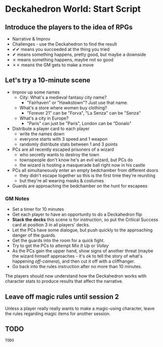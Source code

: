 # Deckahedron World: Start Script

## Introduce the players to the idea of RPGs

 * Narrative & Improv
 * Challenges - use the Deckahedron to find the result
  * ✔✔ means you succeeded at the thing you tried
  * ✔ means something happens, pretty good, but maybe a downside
  * ✗ means something happens, maybe not so good
  * ✗✗ means the GM gets to make a move


## Let's try a 10-minute scene

 * Improv up some names
   * City: What's a medieval fantasy city name?
     * "Fairhaven" or "Hawkstown"? Just use that name.
   * What's a store where women buy clothing?
     * "Forever 21" can be "Forva", "La Senza" can be "Senza"
   * What's a city in Europe?
     * "Paris" can just be "Paris", London can be "Donalo"
 * Distribute a player card to each player
   * write the names down
   * everyone starts with 3 speed and 1 weapon
   * randomly distribute stats between 1 and 3 points
 * PCs are all recently escaped prisoners of a wizard
   * who secretly wants to destroy the town
   * townspeople don't know he's an evil wizard, but PCs do
   * the wizard is hosting a masquerade ball right now in his castle
 * PCs all simultaneously enter an empty bedchamber from different doors
   * they didn't escape together so this is the first time they're reuniting
   * but they're all wearing masks & costumes
 * Guards are approaching the bedchamber on the hunt for escapees

### GM Notes

 * Set a timer for 10 minutes
 * Get each player to have an opportunity to do a Deckahedron flip
 * **Stack the decks** this scene is for instruction, so put the Critical
   Success card at position 3 in all players' decks.
 * Let the PCs have some dialogue, but push quickly to the approaching
   danger of the guards.
 * Get the guards into the room for a quick fight.
 * Try to get the PCs to attempt *Mix It Up* or *Volley*
 * As the PCs gain the upper hand, show signs of another threat (maybe
   the wizard himself approaches - it's ok to tell the story of what's
   happening *off-camera*), and then cut it off with a cliffhanger.
 * Go back into the rules instruction after no more than 10 minutes.

The players should now understand how the Deckahedron works with character
stats to produce results that affect the narrative.


## Leave off magic rules until session 2

Unless a player really really wants to make a magic-using character, leave
the rules regarding magic items for another session.


## TODO

`TODO`

